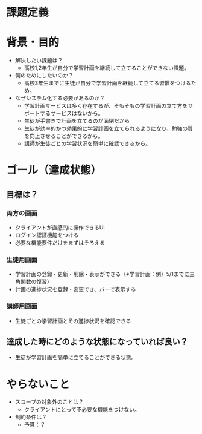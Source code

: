 # 課題定義

# 背景・目的

- 解決したい課題は？
    - 高校1,2年生が自分で学習計画を継続して立てることができない課題。
- 何のためにしたいのか？
    - 高校3年生までに生徒が自分で学習計画を継続して立てる習慣をつけるため。
- なぜシステム化する必要があるのか？
    - 学習計画サービスは多く存在するが、そもそもの学習計画の立て方をサポートするサービスはないから。
    - 生徒が手書きで計画を立てるのが面倒だから
    - 生徒が効率的かつ効果的に学習計画を立てられるようになり、勉強の質を向上させることができるから。
    - 講師が生徒ごとの学習状況を簡単に確認できるから。

# ゴール（達成状態）

## 目標は？

### 両方の画面

- クライアントが直感的に操作できるUI
- ログイン認証機能をつける
- 必要な機能要件だけをまずはそろえる

### 生徒用画面

- 学習計画の登録・更新・削除・表示ができる（※学習計画：例）5/1までに三角関数の復習）
- 計画の進捗状況を登録・変更でき、バーで表示する

### 講師用画面

- 生徒ごとの学習計画とその進捗状況を確認できる

## 達成した時にどのような状態になっていれば良い？

- 生徒が学習計画を簡単に立てることができる状態。

# やらないこと

- スコープの対象外のことは？
    - クライアントにとって不必要な機能をつけない。
- 制約条件は？
    - 予算：？
